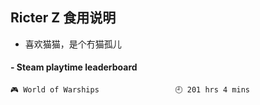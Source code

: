 ## Ricter Z 食用说明
- 喜欢猫猫，是个冇猫孤儿

<!-- steam-box start -->
#### - Steam playtime leaderboard
```text
🎮 World of Warships                 🕘 201 hrs 4 mins
```
<!-- Powered by https://github.com/YouEclipse/steam-box . -->
<!-- steam-box end -->
